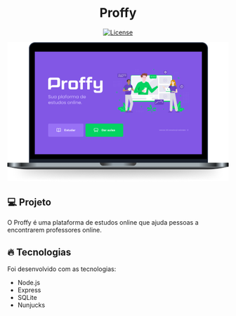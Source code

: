 <h1 align="center">
   Proffy
</h1

<br>

<p align="center">
  <a href="https://github.com/marlonandrei777/Responsive-Angels-Hostels/blob/main/LICENSE.md"><img alt="License" src="https://img.shields.io/static/v1?label=license&message=MIT&color=8257e5&labelColor=000000"></a>
</p>

![](.github/proffy.png)

## 💻 Projeto

O Proffy é uma plataforma de estudos online que ajuda pessoas a encontrarem professores online.

## 🔥 Tecnologias

Foi desenvolvido com as tecnologias:

- Node.js
- Express
- SQLite
- Nunjucks
